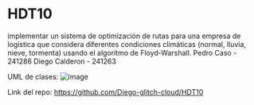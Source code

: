 # HDT10
 implementar un sistema de optimización de rutas para una empresa de logística que considera diferentes condiciones climáticas (normal, lluvia, nieve, tormenta) usando el algoritmo de Floyd-Warshall.
Pedro Caso - 241286
Diego Calderon - 241263

UML de clases:
![image](https://github.com/user-attachments/assets/8d2bd02b-c72b-408e-a8f6-49e001e62fa7)

Link del repo: https://github.com/Diego-glitch-cloud/HDT10
